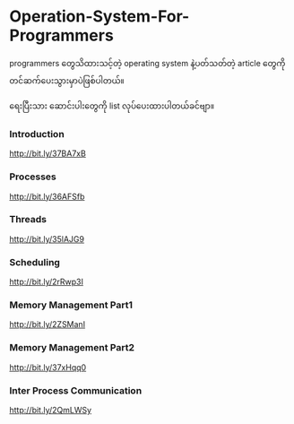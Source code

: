 # Operation-System-For-Programmers
programmers တွေသိထားသင့်တဲ့ operating system နဲ့ပတ်သတ်တဲ့ article တွေကိုတင်ဆက်ပေးသွားမှာပဲဖြစ်ပါတယ်။

ရေးပြီးသား ဆောင်းပါးတွေကို list လုပ်ပေးထားပါတယ်ခင်ဗျာ။

### Introduction
http://bit.ly/37BA7xB

### Processes
http://bit.ly/36AFSfb

### Threads
http://bit.ly/35lAJG9

### Scheduling
http://bit.ly/2rRwp3I

### Memory Management Part1
http://bit.ly/2ZSManI

### Memory Management Part2
http://bit.ly/37xHqq0

### Inter Process Communication
http://bit.ly/2QmLWSy
